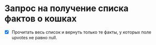 # Запрос на получение списка фактов о кошках

- [x] Прочитать весь список и вернуть только те факты, у которых поле upvotes не равно null.